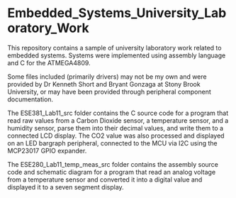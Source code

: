 # Embedded_Systems_University_Laboratory_Work
This repository contains a sample of university laboratory work related to embedded systems.  Systems were implemented using assembly language and C for the ATMEGA4809.

Some files included (primarily drivers) may not be my own and were provided by Dr Kenneth Short and Bryant Gonzaga at Stony Brook University, or may have been provided through peripheral component documentation.

The ESE381_Lab11_src folder contains the C source code for a program that read raw values from a Carbon Dioxide sensor, a temperature sensor, and a humidity sensor, parse them into their decimal values, and write them to a connected LCD display.
The CO2 value was also processed and displayed on an LED bargraph peripheral, connected to the MCU via I2C using the MCP23017 GPIO expander.

The ESE280_Lab11_temp_meas_src folder contains the assembly source code and schematic diagram for a program that read an analog voltage from a temperature sensor and converted it into a digital value and displayed it to a seven segment display.
